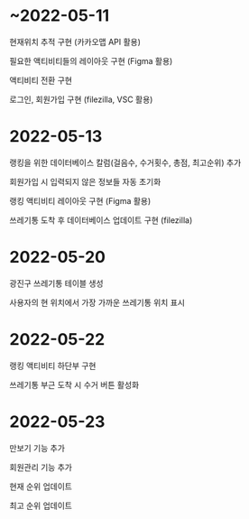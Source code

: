 # ~2022-05-11
현재위치 추적 구현 (카카오맵 API 활용)

필요한 액티비티들의 레이아웃 구현 (Figma 활용)

액티비티 전환 구현

로그인, 회원가입 구현 (filezilla, VSC 활용)


# 2022-05-13
랭킹을 위한 데이터베이스 칼럼(걸음수, 수거횟수, 총점, 최고순위) 추가

회원가입 시 입력되지 않은 정보들 자동 초기화

랭킹 액티비티 레이아웃 구현 (Figma 활용)

쓰레기통 도착 후 데이터베이스 업데이트 구현 (filezilla)

# 2022-05-20
광진구 쓰레기통 테이블 생성

사용자의 현 위치에서 가장 가까운 쓰레기통 위치 표시

# 2022-05-22
랭킹 액티비티 하단부 구현 

쓰레기통 부근 도착 시 수거 버튼 활성화

# 2022-05-23
만보기 기능 추가

회원관리 기능 추가

현재 순위 업데이트

최고 순위 업데이트
